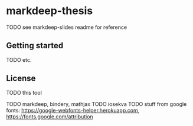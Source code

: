# markdeep-thesis

TODO see markdeep-slides readme for reference

## Getting started

TODO etc.


## License

TODO this tool

TODO markdeep, bindery, mathjax
TODO iosekva
TODO stuff from google fonts: https://google-webfonts-helper.herokuapp.com, https://fonts.google.com/attribution
